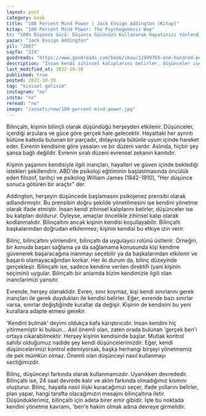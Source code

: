 ```yaml
---
layout: post
category: book
title: "100 Percent Mind Power | Jack Ensign Addington (Kitap)"
kitap: "100 Percent Mind Power: The Psychogenesis Way"
tr: "100% Düşünce Gücü: Düşünce Gücünüzü Kullanarak Hayatınızı Yönlendirmeyi Öğrenin"
yazar: "Jack Ensign Addington"
yil: "2007"
sayfa: "224"
goodreads: "https://www.goodreads.com/book/show/11999765-one-hundred-per-cent-mind-power"
description: "İnsan kendi zihinsel kalıplarını belirler, düşünceler ise bu kalıpları doldurur. %100 Düşünce Gücü, düşüncelerimizi bilinçli kullanarak bilinçaltımızı nasıl yönlendirebileceğimizi anlatıyor."
last_modified_at: 2022-10-30
published: true
posted: 2022-10-30
tag: "kisisel gelisim"
instagram: "no"
insta: "no"
reread: "no"
image: "/assets/new/100-percent-mind-power.jpg"
---
```


Bilinçaltı, kişinin bilinçli olarak düşündüğü herşeyden etkilenir. Düşünceler, içerdiği arzulara ve güce göre gerçek hale gelecektir. Hayattaki her ayrıntı bütüne katkıda bulunan bir parçadır, dolayısıyla bütünle uyum içinde hareket eder. Evrenin kendisine göre yasaları ve bir düzeni vardır. Aslında, hiçbir şey şansa bağlı değildir. Evrenin sıralı düzeni evrensel zekanın kanıtıdır. 
 
Kişinin yaşamını kendisiyle ilgili inançları, hayalleri ve güven içinde beklediği istekleri şekillendirir. ABD'de psikoloji eğitiminin başlatılmasında öncülük eden filozof, tarihçi ve psikolog William James (1842-1910), "Her düşünce sonuca götüren bir araçtır" der.
 
Addington, herşeyin düşüncede başlamasını psikojenez prensibi olarak adlandırmıştır. Bu prensibin doğru şekilde yönetilmesini ise kendini yönetme olarak ifade etmiştir. İnsan kendi zihinsel kalıplarını belirler, düşünceler ise bu kalıpları doldurur. Öyleyse, amaçlar öncelikle zihinsel kalıp olarak kodlanmalıdır. Bilinçaltını ancak kişinin kendisi koşullayabilir. Bilinçaltı başkalarından doğrudan etkilenmez; kişinin kendisi bu etkiye izin verir. 
 
Bilinç, bilinçaltını yönlendirir, bilinçaltı da uygulayıcı rolünü üstlenir. Örneğin, bir konuda başarı sağlama ya da sağlamama konusunda kişi kendine güvenerek başaracağına inanmayı seçebilir ya da başkalarından etkilenir ve başarılı olamayacağından korkar. Her iki durum da, bilinç düzeyinde gerçekleşir. Bilinçaltı ise, sadece kendine verilen direktifi (yani kişinin seçimini) uygular. Bilinçaltı bir anlamda bizim kendimizle ilgili olan inanclarimizi yansıtır. 
 
Evrende, herşey olanaklidir. Evren, sınır koymaz, kişi kendi sınırlarını gerek inançları ile gerek duydukları ile kendisi belirler. Eğer, evrende bazı sınırlar varsa, sınırlar değiştiğinde kurallar da değişir. Kişinin de kendisini bu yeni kurallara adapte etmesi gerekir. 
 
'Kendini bulmak' deyimi oldukça kafa karıştırıcıdır. Insan kendini hiç yitirmemiştir ki bulsun... Asil önemli olan, zaten orada bulunan 'gerçek ben'i ortaya cikarabilmektir. Herşey kişinin kendisinde başlar. Mutlak kontrol sahibi olduğumuz nadide şey kendi düşüncelerimizdir. Eğer, kendi düşüncelerimizi kontrol edemiyorsak, başka herhangi birşeyi yönetmemiz de pek mümkün olmaz. Önemli olan düşünceyi nasıl kullanmayı sectiğimizdir. 
 
Bilinç, düşünceyi farkında olarak kullanmamızdır. Uyanıkken devrededir. Bilinçaltı ise, 24 saat devrede kalır ve aklın farkında olmadığımız kısmını oluşturur. Bilinç, hayatla nasıl ilişki kuracağımızı seçer, ifade yollarını belirler, plan yapar, hangi tarafta olacağımızın mesajını bilinçaltına iletir. Düşünduklerimiz, bilinçaltı için adeta birer emir gibidir. İşte bu noktada kendini yönetme kavramı, 'ben'e hakim olmak adına devreye girmelidir.
 
